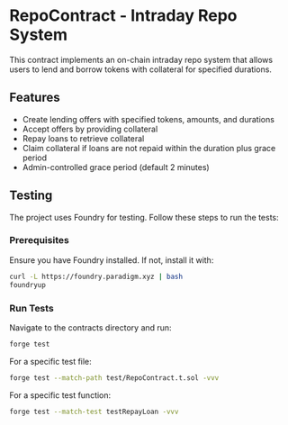 # RepoContract - Intraday Repo System

This contract implements an on-chain intraday repo system that allows users to lend and borrow tokens with collateral for specified durations.

## Features

- Create lending offers with specified tokens, amounts, and durations
- Accept offers by providing collateral
- Repay loans to retrieve collateral
- Claim collateral if loans are not repaid within the duration plus grace period
- Admin-controlled grace period (default 2 minutes)

## Testing

The project uses Foundry for testing. Follow these steps to run the tests:

### Prerequisites

Ensure you have Foundry installed. If not, install it with:

```bash
curl -L https://foundry.paradigm.xyz | bash
foundryup
```

### Run Tests

Navigate to the contracts directory and run:

```bash
forge test
```

For a specific test file:

```bash
forge test --match-path test/RepoContract.t.sol -vvv
```

For a specific test function:

```bash
forge test --match-test testRepayLoan -vvv
```
